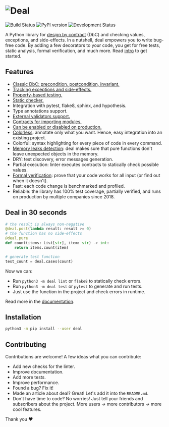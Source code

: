 # ![Deal](https://raw.githubusercontent.com/life4/deal/master/logo.png)

[![Build Status](https://cloud.drone.io/api/badges/life4/deal/status.svg)](https://cloud.drone.io/life4/deal)
[![PyPI version](https://img.shields.io/pypi/v/deal.svg)](https://pypi.python.org/pypi/deal)
[![Development Status](https://img.shields.io/pypi/status/deal.svg)](https://pypi.python.org/pypi/deal)

A Python library for [design by contract](https://en.wikipedia.org/wiki/Design_by_contract) (DbC) and checking values, exceptions, and side-effects. In a nutshell, deal empowers you to write bug-free code. By adding a few decorators to your code, you get for free tests, static analysis, formal verification, and much more. Read [intro](https://deal.readthedocs.io/basic/intro.html) to get started.

## Features

* [Classic DbC: precondition, postcondition, invariant.][values]
* [Tracking exceptions and side-effects.][exceptions]
* [Property-based testing.][tests]
* [Static checker.][linter]
* Integration with pytest, flake8, sphinx, and hypothesis.
* Type annotations support.
* [External validators support.][validators]
* [Contracts for importing modules.][module_load]
* [Can be enabled or disabled on production.][runtime]
* [Colorless][colorless]: annotate only what you want. Hence, easy integration into an existing project.
* Colorful: syntax highlighting for every piece of code in every command.
* [Memory leaks detection][leaks]: deal makes sure that pure functions don't leave unexpected objects in the memory.
* DRY: test discovery, error messages generation.
* Partial execution: linter executes contracts to statically check possible values.
* [Formal verification][verification]: prove that your code works for all input (or find out when it doesn't).
* Fast: each code change is benchmarked and profiled.
* Reliable: the library has 100% test coverage, partially verified, and runs on production by multiple companies since 2018.

[values]: https://deal.readthedocs.io/basic/values.html
[exceptions]: https://deal.readthedocs.io/basic/exceptions.html
[tests]: https://deal.readthedocs.io/basic/tests.html
[linter]: https://deal.readthedocs.io/basic/linter.html
[validators]: https://deal.readthedocs.io/details/contracts.html#external-validators
[module_load]: https://deal.readthedocs.io/details/module_load.html
[runtime]: https://deal.readthedocs.io/basic/runtime.html
[colorless]: http://journal.stuffwithstuff.com/2015/02/01/what-color-is-your-function/
[leaks]: https://deal.readthedocs.io/basic/tests.html#memory-leaks
[verification]: https://deal.readthedocs.io/basic/verification.html

## Deal in 30 seconds

```python
# the result is always non-negative
@deal.post(lambda result: result >= 0)
# the function has no side-effects
@deal.pure
def count(items: List[str], item: str) -> int:
    return items.count(item)

# generate test function
test_count = deal.cases(count)
```

Now we can:

* Run `python3 -m deal lint` or `flake8` to statically check errors.
* Run `python3 -m deal test` or `pytest` to generate and run tests.
* Just use the function in the project and check errors in runtime.

Read more in the [documentation](https://deal.readthedocs.io/).

## Installation

```bash
python3 -m pip install --user deal
```

## Contributing

Contributions are welcome! A few ideas what you can contribute:

* Add new checks for the linter.
* Improve documentation.
* Add more tests.
* Improve performance.
* Found a bug? Fix it!
* Made an article about deal? Great! Let's add it into the `README.md`.
* Don't have time to code? No worries! Just tell your friends and subscribers about the project. More users -> more contributors -> more cool features.

Thank you :heart:
